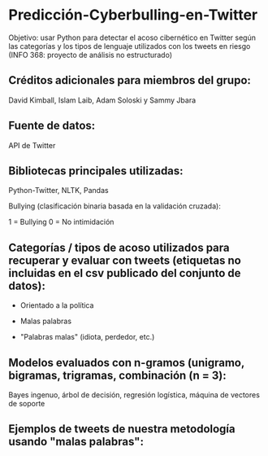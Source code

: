 # Predicción-Cyberbulling-en-Twitter
Objetivo: usar Python para detectar el acoso cibernético en Twitter según las categorías y los tipos de lenguaje utilizados con los tweets en riesgo (INFO 368: proyecto de análisis no estructurado)

## Créditos adicionales para miembros del grupo: 
David Kimball, Islam Laib, Adam Soloski y Sammy Jbara

## Fuente de datos:

API de Twitter 

## Bibliotecas principales utilizadas:
Python-Twitter, NLTK, Pandas

Bullying (clasificación binaria basada en la validación cruzada):  

1 = Bullying
0 = No intimidación

## Categorías / tipos de acoso utilizados para recuperar y evaluar con tweets (etiquetas no incluidas en el csv publicado del conjunto de datos):


- Orientado a la política

- Malas palabras

- "Palabras malas" (idiota, perdedor, etc.) 

## Modelos evaluados con n-gramos (unigramo, bigramas, trigramas, combinación (n = 3): 

Bayes ingenuo, árbol de decisión, regresión logística, máquina de vectores de soporte

## Ejemplos de tweets de nuestra metodología usando "malas palabras":

